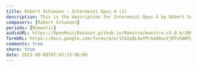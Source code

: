```yaml
---
title: Robert Schumann - Intermezzi Opus 4 (1)
description: This is the description for Intermezzi Opus 4 by Robert Schumann
composers: [Robert Schumann]
periods: [Romantic]
audioURL: https://OpenMusicDataset.github.io/Maestro/maestro-v3.0.0/2004/MIDI-Unprocessed_XP_11_R1_2004_01-02_ORIG_MID--AUDIO_11_R1_2004_02_Track02_wav.midi
formURL: https://docs.google.com/forms/d/e/1FAIpQLSeYPrXmd8usYjRTn5AMFpYU4jsiqdu1uR_BIRpfyDDT6jsL2Q/viewform
comments: true
share: true
date: 2021-08-08T07:43:13-06:00
---
```


